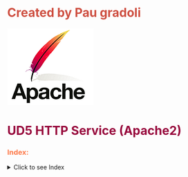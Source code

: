# <span style="color:#CE4F41">Created by Pau gradoli</span>

![XKCD - User status](./apache.png) 


# <span style="color:#980A3D">UD5 HTTP Service (Apache2) </span>


### <span style="color:#FD7B4C">Index:</span>



<details>
<summary>Click to see Index</summary>

* [<span style="color:#FD7B4C">P1 HTTP Protocol</span>]()

* [<span style="color:#FD7B4C">P2 Install and basic conf.</span>]()

* [<span style="color:#FD7B4C">P3 Usual directory and error codes.</span>](https://github.com/Akirachii/SEX/blob/main/UD5-APACHE/P3-directories%26%26error_codes.pdf)

* [<span style="color:#FD7B4C">P5 Basic conf and user modules</span>](https://github.com/Akirachii/SEX/blob/main/UD5-APACHE/P5-Modules%26%26personal_directories.pdf)

* [<span style="color:#FD7B4C">P6 Control and authenticate>](https://github.com/Akirachii/SEX/blob/main/UD5-APACHE/P6-control-authenticate.pdf)

</details>

